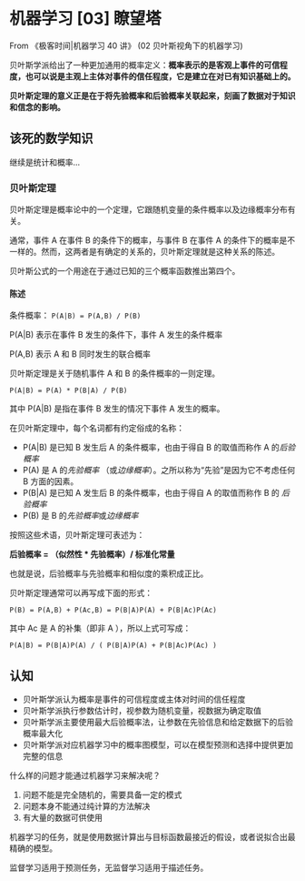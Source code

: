 # 机器学习 [03] 瞭望塔

From 《极客时间|机器学习 40 讲》	(02 贝叶斯视角下的机器学习)

贝叶斯学派给出了一种更加通用的概率定义：**概率表示的是客观上事件的可信程度，也可以说是主观上主体对事件的信任程度，它是建立在对已有知识基础上的。**

**贝叶斯定理的意义正是在于将先验概率和后验概率关联起来，刻画了数据对于知识和信念的影响。**

## 该死的数学知识

继续是统计和概率...

### 贝叶斯定理

贝叶斯定理是概率论中的一个定理，它跟随机变量的条件概率以及边缘概率分布有关。

通常，事件 A 在事件 B 的条件下的概率，与事件 B 在事件 A 的条件下的概率是不一样的。然而，这两者是有确定的关系的，贝叶斯定理就是这种关系的陈述。

贝叶斯公式的一个用途在于通过已知的三个概率函数推出第四个。

#### 陈述

条件概率： `P(A|B) = P(A,B) / P(B)` 

P(A|B) 表示在事件 B 发生的条件下，事件 A 发生的条件概率

P(A,B) 表示 A 和 B 同时发生的联合概率

贝叶斯定理是关于随机事件 A 和 B 的条件概率的一则定理。

`P(A|B) = P(A) * P(B|A) / P(B)`

其中 P(A|B) 是指在事件 B 发生的情况下事件 A 发生的概率。

在贝叶斯定理中，每个名词都有约定俗成的名称：

* P(A|B) 是已知 B 发生后 A 的条件概率，也由于得自 B 的取值而称作 A 的*后验概率*
* P(A) 是 A 的*先验概率* （或*边缘概率*）。之所以称为“先验”是因为它不考虑任何 B 方面的因素。
* P(B|A) 是已知 A 发生后 B 的条件概率，也由于得自 A 的取值而称作 B 的 *后验概率*
* P(B) 是 B 的*先验概率*或*边缘概率*

按照这些术语，贝叶斯定理可表述为：

**后验概率 = （似然性 * 先验概率）/ 标准化常量**

也就是说，后验概率与先验概率和相似度的乘积成正比。

贝叶斯定理通常可以再写成下面的形式：

`P(B) = P(A,B) + P(Ac,B) = P(B|A)P(A) + P(B|Ac)P(Ac)`

其中 Ac 是 A 的补集（即非 A ），所以上式可写成：

`P(A|B) = P(B|A)P(A) / ( P(B|A)P(A) + P(B|Ac)P(Ac) )`


## 认知

* 贝叶斯学派认为概率是事件的可信程度或主体对时间的信任程度
* 贝叶斯学派执行参数估计时，视参数为随机变量，视数据为确定取值
* 贝叶斯学派主要使用最大后验概率法，让参数在先验信息和给定数据下的后验概率最大化
* 贝叶斯学派对应机器学习中的概率图模型，可以在模型预测和选择中提供更加完整的信息

什么样的问题才能通过机器学习来解决呢？

1. 问题不能是完全随机的，需要具备一定的模式
2. 问题本身不能通过纯计算的方法解决
3. 有大量的数据可供使用


机器学习的任务，就是使用数据计算出与目标函数最接近的假设，或者说拟合出最精确的模型。

监督学习适用于预测任务，无监督学习适用于描述任务。
